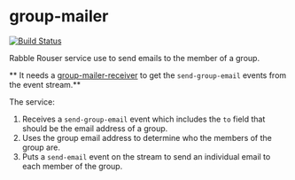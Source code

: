 # group-mailer

[![Build Status](https://api.travis-ci.org/rabblerouser/group-mailer.svg?branch=master)](https://travis-ci.org/rabblerouser/group-mailer)

Rabble Rouser service use to send emails to the member of a group.

** It needs a [group-mailer-receiver](https://github.com/rabblerouser/group-mail-receiver) to get the `send-group-email` events from the event stream.**

The service:

1. Receives a `send-group-email` event which includes the `to` field that should be the email address of a group.
1. Uses the group email address to determine who the members of the group are.
1. Puts a `send-email` event on the stream to send an individual email to each member of the group.
